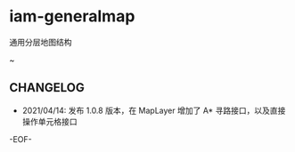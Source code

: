 # iam-generalmap

通用分层地图结构

~


## CHANGELOG

-   2021/04/14: 发布 1.0.8 版本，在 MapLayer 增加了 A* 寻路接口，以及直接操作单元格接口

\-EOF\-
